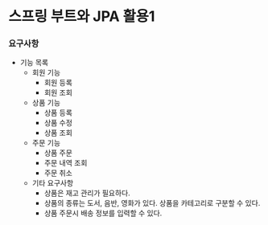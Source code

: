 # 스프링 부트와 JPA 활용1

### 요구사항
- 기능 목록
    - 회원 기능
        - 회원 등록
        - 회원 조회
    - 상품 기능
        - 상품 등록
        - 상품 수정
        - 상품 조회
    - 주문 기능
        - 상품 주문
        - 주문 내역 조회
        - 주문 취소
    - 기타 요구사항
        - 상품은 재고 관리가 필요하다.
        - 상품의 종류는 도서, 음반, 영화가 있다. 상품을 카테고리로 구분할 수 있다.
        - 상품 주문시 배송 정보를 입력할 수 있다.